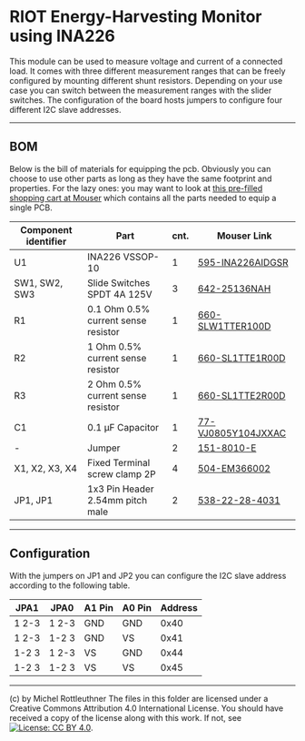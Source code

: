 # RIOT Energy-Harvesting Monitor using INA226

This module can be used to measure voltage and current of a connected load.
It comes with three different measurement ranges that can be freely configured by mounting different shunt resistors.
Depending on your use case you can switch between the measurement ranges with the slider switches.
The configuration of the board hosts jumpers to configure four different I2C slave addresses.

---
## BOM

Below is the bill of materials for equipping the pcb. Obviously you can choose to use other parts as long as they have the same footprint and properties. For the lazy ones: you may want to look at [this pre-filled shopping cart at Mouser](https://www.mouser.com/ProjectManager/ProjectDetail.aspx?AccessID=cd3d5edc18) which contains all the parts needed to equip a single PCB.


| Component identifier      | Part                                | cnt. | Mouser Link                                                                      |
|---------------------------|-------------------------------------|------|----------------------------------------------------------------------------------|
| U1                        | INA226 VSSOP-10                     | 1    | [595-INA226AIDGSR](https://www.mouser.de/ProductDetail/595-INA226AIDGSR)         |
| SW1, SW2, SW3             | Slide Switches SPDT 4A 125V         | 3    | [642-25136NAH ](https://www.mouser.de/ProductDetail/642-25136NAH)                |
| R1                        | 0.1 Ohm 0.5% current sense resistor | 1    | [660-SLW1TTER100D](https://www.mouser.de/ProductDetail/660-SLW1TTER100D)         |
| R2                        | 1 Ohm 0.5% current sense resistor   | 1    | [660-SL1TTE1R00D](https://www.mouser.de/ProductDetail/660-SL1TTE1R00D)           |
| R3                        | 2 Ohm 0.5% current sense resistor   | 1    | [660-SL1TTE2R00D](https://www.mouser.de/ProductDetail/660-SL1TTE2R00D)           |
| C1                        | 0.1 µF Capacitor                    | 1    | [77-VJ0805Y104JXXAC](https://www.mouser.de/ProductDetail/77-VJ0805Y104JXXAC)     |
| -                         | Jumper                              | 2    | [151-8010-E](https://www.mouser.de/ProductDetail/151-8010-E)                     |
| X1, X2, X3, X4            | Fixed Terminal screw clamp 2P       | 4    | [504-EM366002](https://www.mouser.de/ProductDetail/504-EM366002)                 |
| JP1, JP1                  | 1x3 Pin Header 2.54mm pitch male    | 2    | [538-22-28-4031](https://www.mouser.de/ProductDetail/538-22-28-4031)             |

---
## Configuration

With the jumpers on JP1 and JP2 you can configure the I2C slave address according to the following table.

| JPA1    | JPA0    | A1 Pin  | A0 Pin  | Address  |
|---------|---------|---------|---------|----------|
|  1 2-3  |  1 2-3  |  GND    |  GND    |  0x40    |
|  1 2-3  |  1-2 3  |  GND    |  VS     |  0x41    |
|  1-2 3  |  1 2-3  |  VS     |  GND    |  0x44    |
|  1-2 3  |  1-2 3  |  VS     |  VS     |  0x45    |

---

(c) by Michel Rottleuthner
The files in this folder are licensed under a Creative Commons Attribution 4.0 International License.
You should have received a copy of the license along with this work. If not, see [![License: CC BY 4.0](https://img.shields.io/badge/License-CC%20BY%204.0-lightgrey.svg)](https://creativecommons.org/licenses/by/4.0/).

